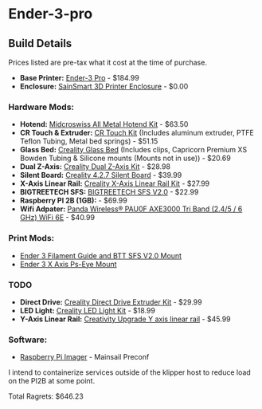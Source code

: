 # Ender-3-pro

## Build Details
Prices listed are pre-tax what it cost at the time of purchase.

* **Base Printer:** [Ender-3 Pro](https://www.sainsmart.com/products/creality3d-ender-3-pro-3d-printer) - $184.99
* **Enclosure:** [SainSmart 3D Printer Enclosure](https://www.amazon.com/SainSmart-Enclosure-Dust-Proof-Filament-Constant/dp/B089VLHJT6) - $0.00

### Hardware Mods:
* **Hotend:** [Midcroswiss All Metal Hotend Kit](https://www.amazon.com/Micro-Hotend-Creality-Printers-TronXY/dp/B0789V2D7C/) - $63.50
* **CR Touch & Extruder:** [CR Touch Kit](https://www.amazon.com/gp/product/B09BVTQR6M) (Includes aluminum extruder, PTFE Teflon Tubing, Metal bed springs) - $51.15
* **Glass Bed:** [Creality Glass Bed](https://www.amazon.com/gp/product/B0995LFC3W) (Includes clips, Capricorn Premium XS Bowden Tubing & Silicone mounts (Mounts not in use)) - $20.69
* **Dual Z-Axis:** [Creality Dual Z-Axis Kit](https://www.amazon.com/gp/product/B09N8QQDSP/) - $28.98
* **Silent Board:** [Creality 4.2.7 Silent Board](https://www.amazon.com/gp/product/B09NMJMPN1/) - $39.99
* **X-Axis Linear Rail:** [Creality X-Axis Linear Rail Kit](https://www.amazon.com/dp/B0DFLYN66Z/) - $27.99
* **BIGTREETECH SFS:** [BIGTREETECH SFS V2.0](https://www.amazon.com/gp/product/B0C77J36T3/) - $22.99
* **Raspberry PI 2B (1GB):** - $69.99
* **Wifi Adpater:** [Panda Wireless® PAU0F AXE3000 Tri Band (2.4/5 / 6 GHz) WiFi 6E](https://www.amazon.com/gp/product/B0D972VY9B/) - $40.99

### Print Mods:
* [Ender 3 Filament Guide and BTT SFS V2.0 Mount](https://www.thingiverse.com/thing:6215623)
* [Ender 3 X Axis Ps-Eye Mount](https://www.thingiverse.com/thing:3464940)

### TODO
* **Direct Drive:** [Creality Direct Drive Extruder Kit](https://www.amazon.com/gp/product/B08J7N2LNL/) - $29.99
* **LED Light:** [Creality LED Light Kit](https://www.amazon.com/dp/B0BG37MCRX) - $18.99
* **Y-Axis Linear Rail:** [Creativity Upgrade Y axis linear rail](https://www.amazon.com/dp/B0BN1Y53HS) - $45.99

### Software:
* [Raspberry Pi Imager](https://www.raspberrypi.com/software/) - Mainsail Preconf
  
I intend to containerize services outside of the klipper host to reduce load on the PI2B at some point.

Total Ragrets: $646.23
